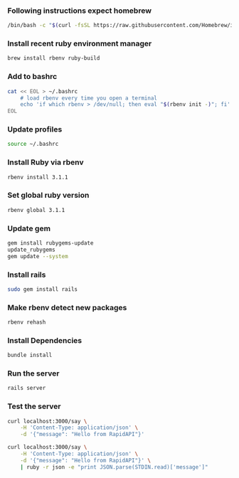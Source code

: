 ### Following instructions expect homebrew
```bash
/bin/bash -c "$(curl -fsSL https://raw.githubusercontent.com/Homebrew/install/HEAD/install.sh)"
```

### Install recent ruby environment manager
```bash
brew install rbenv ruby-build
```

### Add to bashrc
```bash
cat << EOL > ~/.bashrc
    # load rbenv every time you open a terminal
    echo 'if which rbenv > /dev/null; then eval "$(rbenv init -)"; fi' >> 
EOL
```

### Update profiles
```bash
source ~/.bashrc
```

### Install Ruby via rbenv
```bash
rbenv install 3.1.1
```

### Set global ruby version
```bash
rbenv global 3.1.1
```

### Update gem
```bash
gem install rubygems-update
update_rubygems
gem update --system
```

### Install rails
```bash
sudo gem install rails
```

### Make rbenv detect new packages
```bash
rbenv rehash
```

### Install Dependencies
```bash
bundle install
```

### Run the server
```bash
rails server
```


### Test the server
```bash
curl localhost:3000/say \
    -H 'Content-Type: application/json' \
    -d '{"message": "Hello from RapidAPI"}'
```
```bash
curl localhost:3000/say \
    -H 'Content-Type: application/json' \
    -d '{"message": "Hello from RapidAPI"}' \
    | ruby -r json -e "print JSON.parse(STDIN.read)['message']"
```
